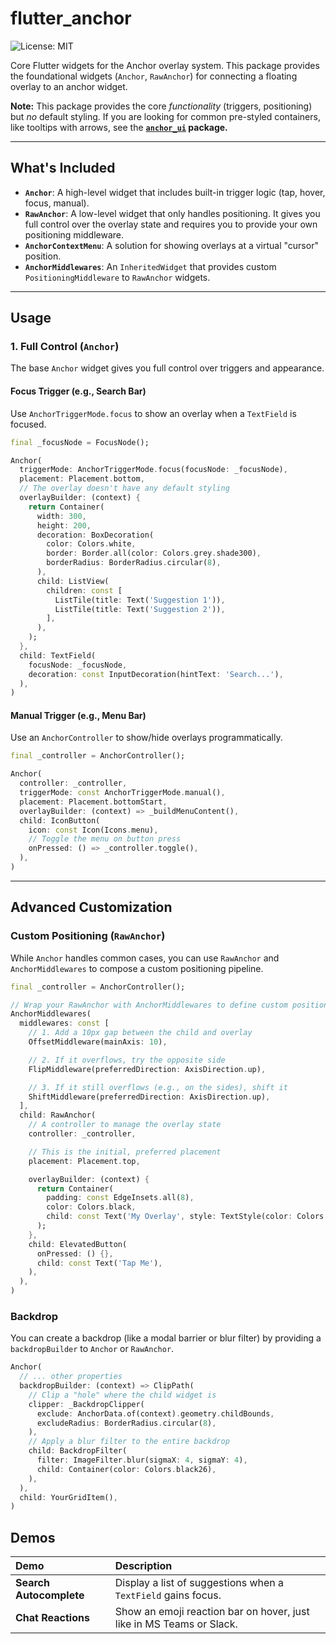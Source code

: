# flutter_anchor

![License: MIT](https://img.shields.io/badge/License-MIT-yellow.svg)

Core Flutter widgets for the Anchor overlay system. This package provides the foundational widgets (`Anchor`, `RawAnchor`) for connecting a floating overlay to an anchor widget.

**Note:** This package provides the core *functionality* (triggers, positioning) but *no* default styling. If you are looking for common pre-styled containers, like tooltips with arrows, see the **[`anchor_ui`](../anchor_ui) package.**

-----

## What's Included

* **`Anchor`**: A high-level widget that includes built-in trigger logic (tap, hover, focus, manual).
* **`RawAnchor`**: A low-level widget that only handles positioning. It gives you full control over the overlay state and requires you to provide your own positioning middleware.
* **`AnchorContextMenu`**: A solution for showing overlays at a virtual "cursor" position.
* **`AnchorMiddlewares`**: An `InheritedWidget` that provides custom `PositioningMiddleware` to `RawAnchor` widgets.

-----

## Usage

### 1. Full Control (`Anchor`)

The base `Anchor` widget gives you full control over triggers and appearance.

#### Focus Trigger (e.g., Search Bar)

Use `AnchorTriggerMode.focus` to show an overlay when a `TextField` is focused.

```dart
final _focusNode = FocusNode();

Anchor(
  triggerMode: AnchorTriggerMode.focus(focusNode: _focusNode),
  placement: Placement.bottom,
  // The overlay doesn't have any default styling
  overlayBuilder: (context) {
    return Container(
      width: 300,
      height: 200,
      decoration: BoxDecoration(
        color: Colors.white,
        border: Border.all(color: Colors.grey.shade300),
        borderRadius: BorderRadius.circular(8),
      ),
      child: ListView(
        children: const [
          ListTile(title: Text('Suggestion 1')),
          ListTile(title: Text('Suggestion 2')),
        ],
      ),
    );
  },
  child: TextField(
    focusNode: _focusNode,
    decoration: const InputDecoration(hintText: 'Search...'),
  ),
)
```

#### Manual Trigger (e.g., Menu Bar)

Use an `AnchorController` to show/hide overlays programmatically.

```dart
final _controller = AnchorController();

Anchor(
  controller: _controller,
  triggerMode: const AnchorTriggerMode.manual(),
  placement: Placement.bottomStart,
  overlayBuilder: (context) => _buildMenuContent(),
  child: IconButton(
    icon: const Icon(Icons.menu),
    // Toggle the menu on button press
    onPressed: () => _controller.toggle(),
  ),
)
```

-----

## Advanced Customization

### Custom Positioning (`RawAnchor`)

While `Anchor` handles common cases, you can use `RawAnchor` and `AnchorMiddlewares` to compose a custom positioning pipeline.

```dart
final _controller = AnchorController();

// Wrap your RawAnchor with AnchorMiddlewares to define custom positioning
AnchorMiddlewares(
  middlewares: const [
    // 1. Add a 10px gap between the child and overlay
    OffsetMiddleware(mainAxis: 10),

    // 2. If it overflows, try the opposite side
    FlipMiddleware(preferredDirection: AxisDirection.up),

    // 3. If it still overflows (e.g., on the sides), shift it
    ShiftMiddleware(preferredDirection: AxisDirection.up),
  ],
  child: RawAnchor(
    // A controller to manage the overlay state
    controller: _controller,

    // This is the initial, preferred placement
    placement: Placement.top,

    overlayBuilder: (context) {
      return Container(
        padding: const EdgeInsets.all(8),
        color: Colors.black,
        child: const Text('My Overlay', style: TextStyle(color: Colors.white)),
      );
    },
    child: ElevatedButton(
      onPressed: () {},
      child: const Text('Tap Me'),
    ),
  ),
)
```

### Backdrop

You can create a backdrop (like a modal barrier or blur filter) by providing a `backdropBuilder` to `Anchor` or `RawAnchor`.

```dart
Anchor(
  // ... other properties
  backdropBuilder: (context) => ClipPath(
    // Clip a "hole" where the child widget is
    clipper: _BackdropClipper(
      exclude: AnchorData.of(context).geometry.childBounds,
      excludeRadius: BorderRadius.circular(8),
    ),
    // Apply a blur filter to the entire backdrop
    child: BackdropFilter(
      filter: ImageFilter.blur(sigmaX: 4, sigmaY: 4),
      child: Container(color: Colors.black26),
    ),
  ),
  child: YourGridItem(),
)
```

## Demos


| Demo | Description |
| :--- | :--- |
| **Search Autocomplete**| Display a list of suggestions when a `TextField` gains focus. |
| **Chat Reactions** | Show an emoji reaction bar on hover, just like in MS Teams or Slack. |

